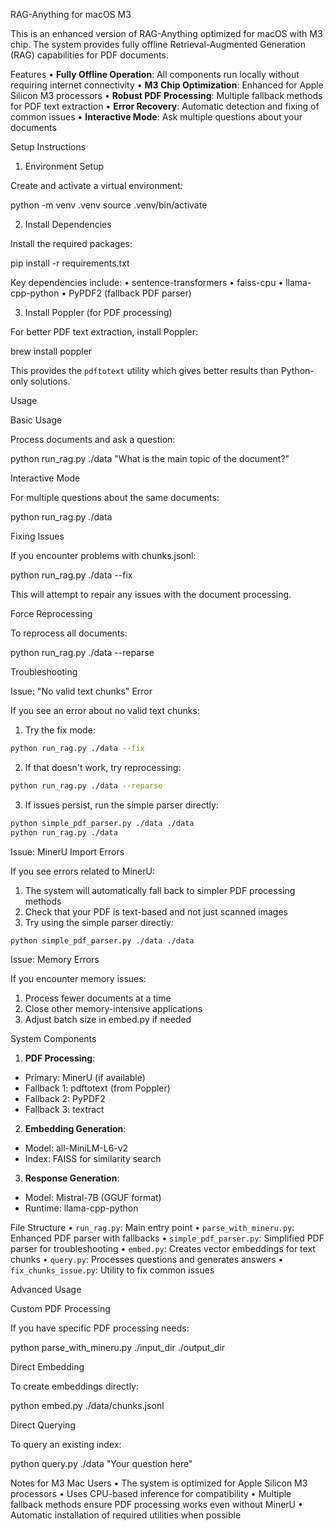 RAG-Anything for macOS M3

This is an enhanced version of RAG-Anything optimized for macOS with M3 chip. The system provides fully offline Retrieval-Augmented Generation (RAG) capabilities for PDF documents.


Features
• **Fully Offline Operation**: All components run locally without requiring internet connectivity
• **M3 Chip Optimization**: Enhanced for Apple Silicon M3 processors
• **Robust PDF Processing**: Multiple fallback methods for PDF text extraction
• **Error Recovery**: Automatic detection and fixing of common issues
• **Interactive Mode**: Ask multiple questions about your documents


Setup Instructions

1. Environment Setup

Create and activate a virtual environment:


python -m venv .venv
source .venv/bin/activate


2. Install Dependencies

Install the required packages:


pip install -r requirements.txt


Key dependencies include:
• sentence-transformers
• faiss-cpu
• llama-cpp-python
• PyPDF2 (fallback PDF parser)


3. Install Poppler (for PDF processing)

For better PDF text extraction, install Poppler:


brew install poppler


This provides the `pdftotext` utility which gives better results than Python-only solutions.


Usage

Basic Usage

Process documents and ask a question:


python run_rag.py ./data "What is the main topic of the document?"


Interactive Mode

For multiple questions about the same documents:


python run_rag.py ./data


Fixing Issues

If you encounter problems with chunks.jsonl:


python run_rag.py ./data --fix


This will attempt to repair any issues with the document processing.


Force Reprocessing

To reprocess all documents:


python run_rag.py ./data --reparse


Troubleshooting

Issue: "No valid text chunks" Error

If you see an error about no valid text chunks:

1. Try the fix mode:
```bash
python run_rag.py ./data --fix
```

2. If that doesn't work, try reprocessing:
```bash
python run_rag.py ./data --reparse
```

3. If issues persist, run the simple parser directly:
```bash
python simple_pdf_parser.py ./data ./data
python run_rag.py ./data
```


Issue: MinerU Import Errors

If you see errors related to MinerU:

1. The system will automatically fall back to simpler PDF processing methods
2. Check that your PDF is text-based and not just scanned images
3. Try using the simple parser directly:
```bash
python simple_pdf_parser.py ./data ./data
```


Issue: Memory Errors

If you encounter memory issues:

1. Process fewer documents at a time
2. Close other memory-intensive applications
3. Adjust batch size in embed.py if needed


System Components
1. **PDF Processing**: 
- Primary: MinerU (if available)
- Fallback 1: pdftotext (from Poppler)
- Fallback 2: PyPDF2
- Fallback 3: textract

2. **Embedding Generation**:
- Model: all-MiniLM-L6-v2
- Index: FAISS for similarity search

3. **Response Generation**:
- Model: Mistral-7B (GGUF format)
- Runtime: llama-cpp-python


File Structure
• `run_rag.py`: Main entry point
• `parse_with_mineru.py`: Enhanced PDF parser with fallbacks
• `simple_pdf_parser.py`: Simplified PDF parser for troubleshooting
• `embed.py`: Creates vector embeddings for text chunks
• `query.py`: Processes questions and generates answers
• `fix_chunks_issue.py`: Utility to fix common issues


Advanced Usage

Custom PDF Processing

If you have specific PDF processing needs:


python parse_with_mineru.py ./input_dir ./output_dir


Direct Embedding

To create embeddings directly:


python embed.py ./data/chunks.jsonl


Direct Querying

To query an existing index:


python query.py ./data "Your question here"


Notes for M3 Mac Users
• The system is optimized for Apple Silicon M3 processors
• Uses CPU-based inference for compatibility
• Multiple fallback methods ensure PDF processing works even without MinerU
• Automatic installation of required utilities when possible